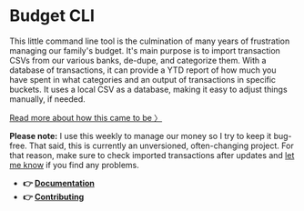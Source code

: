 # Budget CLI

This little command line tool is the culmination of many years of frustration managing our family's budget. It's main purpose is to import transaction CSVs from our various banks, de-dupe, and categorize them. With a database of transactions, it can provide a YTD report of how much you have spent in what categories and an output of transactions in specific buckets. It uses a local CSV as a database, making it easy to adjust things manually, if needed. 

[Read more about how this came to be 〉](https://www.joshcanhelp.com/budget-cli/)

**Please note:** I use this weekly to manage our money so I try to keep it bug-free. That said, this is currently an unversioned, often-changing project. For that reason, make sure to check imported transactions after updates and [let me know](/joshcanhelp/budget-cli/issues/new) if you find any problems.

- **👉 [Documentation](docs)**
- **👉 [Contributing](CONTRIBUTING.md)**